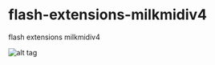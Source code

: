 flash-extensions-milkmidiv4
===========================

flash extensions milkmidiv4


![alt tag](https://raw.github.com/milkmidi/flash-extensions-milkmidiv4/master/preview.png)
